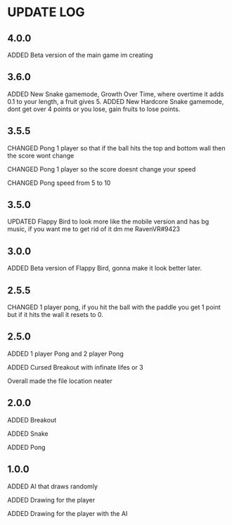# UPDATE LOG
 
## 4.0.0
ADDED Beta version of the main game im creating
  
## 3.6.0
ADDED New Snake gamemode, Growth Over Time, where overtime it adds 0.1 to your length, a fruit gives 5.
ADDED New Hardcore Snake gamemode, dont get over 4 points or you lose, gain fruits to lose points.
 
## 3.5.5
CHANGED Pong 1 player so that if the ball hits the top and bottom wall then the score wont change
 
CHANGED Pong 1 player so the score doesnt change your speed
 
CHANGED Pong speed from 5 to 10 
## 3.5.0
UPDATED Flappy Bird to look more like the mobile version and has bg music, if you want me to get rid of it dm me RavenVR#9423
 
## 3.0.0
ADDED Beta version of Flappy Bird, gonna make it look better later.
 
## 2.5.5
CHANGED 1 player pong, if you hit the ball with the paddle you get 1 point but if it hits the wall it resets to 0.

## 2.5.0
ADDED 1 player Pong and 2 player Pong
 
ADDED Cursed Breakout with infinate lifes or 3
 
Overall made the file location neater
 
## 2.0.0
ADDED Breakout 
 
ADDED Snake
 
ADDED Pong
 
## 1.0.0
ADDED AI that draws randomly 
 
ADDED Drawing for the player
 
ADDED Drawing for the player with the AI
